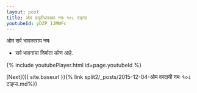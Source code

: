 ```yaml
---
layout: post
title: ओम ड्युटीधारख्या नमः १०८ टाइम्स
youtubeId: yDZP_1JMWFc
---
```

 
 
 ओम सर्व भावकाराय नमः  
 
 -  सर्व भावनांचा निर्माता कोण आहे. 
 
  
 
  
 
 
 
 
 
 


{% include youtubePlayer.html id=page.youtubeId %}
 
[Next]({{ site.baseurl }}{% link  split2/_posts/2015-12-04-ओम वरदायी नमः १०८ टाइम्स.md%})
 

